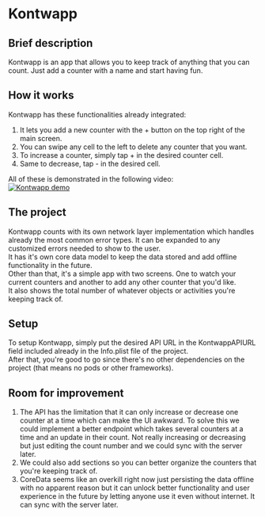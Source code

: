 # Kontwapp

## Brief description
Kontwapp is an app that allows you to keep track of anything that you can count. Just add a counter with a name and start having fun.

## How it works
Kontwapp has these functionalities already integrated:
1. It lets you add a new counter with the + button on the top right of the main screen.
2. You can swipe any cell to the left to delete any counter that you want.
3. To increase a counter, simply tap + in the desired counter cell.
4. Same to decrease, tap - in the desired cell.<br/>

All of these is demonstrated in the following video:<br/>
[![Kontwapp demo](http://img.youtube.com/vi/KKejYXYabz0/0.jpg)](https://www.youtube.com/watch?v=KKejYXYabz0 "Kontwapp demo")

## The project
Kontwapp counts with its own network layer implementation which handles already the most common error types. It can be expanded to any customized errors needed to show to the user.<br />
It has it's own core data model to keep the data stored and add offline functionality in the future.<br />
Other than that, it's a simple app with two screens. One to watch your current counters and another to add any other counter that you'd like.<br />
It also shows the total number of whatever objects or activities you're keeping track of.

## Setup
To setup Kontwapp, simply put the desired API URL in the KontwappAPIURL field included already in the Info.plist file of the project.<br />
After that, you're good to go since there's no other dependencies on the project (that means no pods or other frameworks).

## Room for improvement
1. The API has the limitation that it can only increase or decrease one counter at a time which can make the UI awkward. To solve this we could implement a better endpoint which takes several counters at a time and an update in their count. Not really increasing or decreasing but just editing the count number and we could sync with the server later.
2. We could also add sections so you can better organize the counters that you're keeping track of.
3. CoreData seems like an overkill right now just persisting the data offline with no apparent reason but it can unlock better functionality and user experience in the future by letting anyone use it even without internet. It can sync with the server later.
